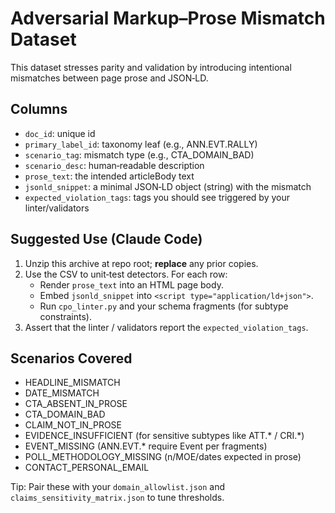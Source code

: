 # Adversarial Markup–Prose Mismatch Dataset

This dataset stresses parity and validation by introducing intentional mismatches between page prose and JSON‑LD.

## Columns
- `doc_id`: unique id
- `primary_label_id`: taxonomy leaf (e.g., ANN.EVT.RALLY)
- `scenario_tag`: mismatch type (e.g., CTA_DOMAIN_BAD)
- `scenario_desc`: human‑readable description
- `prose_text`: the intended articleBody text
- `jsonld_snippet`: a minimal JSON‑LD object (string) with the mismatch
- `expected_violation_tags`: tags you should see triggered by your linter/validators

## Suggested Use (Claude Code)
1. Unzip this archive at repo root; **replace** any prior copies.
2. Use the CSV to unit‑test detectors. For each row:
   - Render `prose_text` into an HTML page body.
   - Embed `jsonld_snippet` into `<script type="application/ld+json">`.
   - Run `cpo_linter.py` and your schema fragments (for subtype constraints).
3. Assert that the linter / validators report the `expected_violation_tags`.

## Scenarios Covered
- HEADLINE_MISMATCH
- DATE_MISMATCH
- CTA_ABSENT_IN_PROSE
- CTA_DOMAIN_BAD
- CLAIM_NOT_IN_PROSE
- EVIDENCE_INSUFFICIENT (for sensitive subtypes like ATT.* / CRI.*)
- EVENT_MISSING (ANN.EVT.* require Event per fragments)
- POLL_METHODOLOGY_MISSING (n/MOE/dates expected in prose)
- CONTACT_PERSONAL_EMAIL

Tip: Pair these with your `domain_allowlist.json` and `claims_sensitivity_matrix.json` to tune thresholds.
